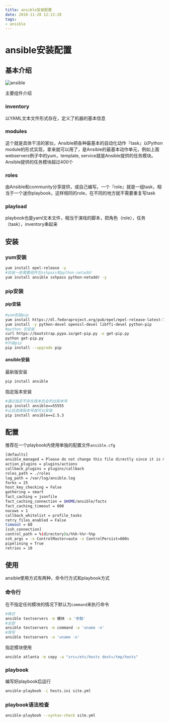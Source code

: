 ```yaml
---
title: ansible安装配置
date: 2018-11-28 12:12:28
tags:
- ansible
---
```


# ansible安装配置

## 基本介绍

![ansible](https://ws2.sinaimg.cn/mw690/7569b997jw1fbuzu19fowj20k10c1t9n.jpg)

<!--more-->

主要组件介绍

### inventory

以YAML文本文件形式存在，定义了机器的基本信息

### modules

这个就是具体干活的家伙，Ansible把各种最基本的自动化动作『task』以Python module的形式实现，拿来就可以用了，是Ansible的最基本动作单元，例如上面webservers例子中的yum，template, service就是Ansible提供的任务模块。Ansible提供的任务模块超过400个

### roles

由Ansible和community分享提供，或自己编写。一个『role』就是一组task，相当于一个迷你playbook，这样相同的role，在不同的地方就不需要重复写task

### playload

playbook也是yaml文本文件，相当于演戏的脚本，把角色（role），任务（task），inventory串起来

## 安装

### yum安装

```bash
yum install epel-release -y
#安装一些需要组件包sshpass和python-netaddr
yum install ansible sshpass python-netaddr -y
```

### pip安装

#### pip安装

```bash
#yum安装pip
yum install https://dl.fedoraproject.org/pub/epel/epel-release-latest-7.noarch.rpm
yum install -y python-devel openssl-devel libffi-devel python-pip
#python 包安装
curl https://bootstrap.pypa.io/get-pip.py -o get-pip.py
python get-pip.py
#升级pip
pip install --upgrade pip
```

#### ansible安装

最新版安装

```bash
pip install ansible
```

指定版本安装

```bash
#通过指定不存在版本后会列出版本号
pip install ansible==55555
#让后选择版本号就可以安装
pip install ansible==2.5.3
```

## 配置

推荐在一个playbook内使用单独的配置文件`ansible.cfg`

```bash
[defaults]
ansible_managed = Please do not change this file directly since it is managed by Ansible and will be overwritten
action_plugins = plugins/actions
callback_plugins = plugins/callback
roles_path = ./roles
log_path = /var/log/ansible.log
forks = 25
host_key_checking = False
gathering = smart
fact_caching = jsonfile
fact_caching_connection = $HOME/ansible/facts
fact_caching_timeout = 600
nocows = 1
callback_whitelist = profile_tasks
retry_files_enabled = False
timeout = 60
[ssh_connection]
control_path = %(directory)s/%%h-%%r-%%p
ssh_args = -o ControlMaster=auto -o ControlPersist=600s
pipelining = True 
retries = 10
```

## 使用

ansible使用方式有两种，命令行方式和playbook方式

### 命令行

在不指定任何模块的情况下默认为`command`来执行命令

```bash
#格式
ansible testservers -m 模块 -a '参数'
#全部
ansible testservers -m command -a 'uname -n'
#简写
ansible testservers -a 'uname -n'
```

指定模块使用

```bash
ansible atlanta -m copy -a "src=/etc/hosts dest=/tmp/hosts"
```

### playbook

编写好playbook后运行

```bash
ansible-playbook -i hosts.ini site.yml
```

### playbook语法检查

```bash
ansible-playbook --syntax-check site.yml
```

